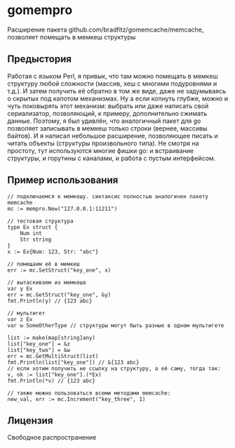 # gomempro
Расширение пакета github.com/bradfitz/gomemcache/memcache, позволяет помещать в мемкеш структуры
## Предыстория
Работая с языком Perl, я привык, что там можно помещать в мемкеш структуру любой сложности (массив, хеш с многими подуровнями и т.д.). И затем получить её обратно в том же виде, даже не задумываясь о скрытых под капотом механизмах. Ну а если копнуть глубже, можно и чуть поковырять этот механизм: выбрать или даже написать свой сериализатор, позволяющий, к примеру, дополнительно сжимать данные.
Поэтому, я был удивлён, что аналогичный пакет для go позволяет записывать в мемкеш только строки (вернее, массивы байтов). И я написал небольшое расширение, позволяющее писать и читать объекты (структуры произвольного типа).
Не смотря на простоту, тут используются многие фишки go: и встраивание структуры, и горутины с каналами, и работа с пустым интерфейсом.
## Пример использования

```
// подключаемся к мемкешу. синтаксис полностью аналогичен пакету memcache
mc := mempro.New("127.0.0.1:11211")

// тестовая структура
type Ex struct {
    Num int
    Str string
}
x := Ex{Num: 123, Str: "abc"}

// помещаем её в мемкеш
err := mc.SetStruct("key_one", x)

// вытаскиваем из мемкеша
var y Ex
err = mc.GetStruct("key_one", &y)
fmt.Println(y) // {123 abc}

// мультигет
var z Ex
var w SomeOtherType // структуры могут быть разные в одном мультигете

list := make(map[string]any)
list["key_one"] = &z
list["key_two"] = &w 
err = mc.GetMultiStruct(list)
fmt.Println(list["key_one"]) // &{123 abc}
// если хотим получить не ссылку на структуру, а её саму, тогда так:
v, ok := list["key_one"].(*Ex)
fmt.Println(*v) // {123 abc}

// также можно пользоваться всеми методами memcache:
new_val, err := mc.Increment("key_three", 1)
 ```
## Лицензия
Свободное распространение
